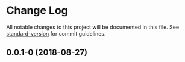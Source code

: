 # Change Log

All notable changes to this project will be documented in this file. See [standard-version](https://github.com/conventional-changelog/standard-version) for commit guidelines.

<a name="0.0.1-0"></a>
## 0.0.1-0 (2018-08-27)
